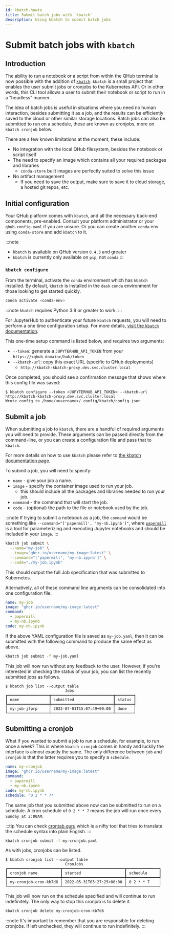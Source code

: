 ```yaml
---
id: kbatch-howto
title: Submit batch jobs with `kbatch`
description: Using kbatch to submit batch jobs
---
```


# Submit batch jobs with `kbatch`

## Introduction

The ability to run a notebook or a script from within the QHub terminal is now possible with the addition of [`kbatch`](https://github.com/kbatch-dev/kbatch). `kbatch` is a small project that enables the user submit jobs or cronjobs to the Kubernetes API. Or in other words, this CLI tool allows a user to submit their notebook or script to run in a "headless" manner.

The idea of batch jobs is useful in situations where you need no human interaction, besides submitting it as a job, and the results can be efficiently saved to the cloud or other similar storage locations. Batch jobs can also be submitted to run on a schedule, these are known as cronjobs, more on `kbatch cronjob` below.

There are a few known limitations at the moment, these include:

- No integration with the local QHub filesystem, besides the notebook or script itself
- The need to specify an image which contains all your required packages and libraries
  - `conda-store` built images are perfectly suited to solve this issue
- No artifact management
  - If you need to save the output, make sure to save it to cloud storage, a hosted git repos, etc.

## Initial configuration

Your QHub platform comes with `kbatch`, and all the necessary back-end components, pre-enabled. Consult your platform administrator or your `qhub-config.yaml` if you are unsure. Or you can create another `conda` env using `conda-store` and add `kbatch` to it.

:::note

- `kbatch` is available on QHub version `0.4.3` and greater
- `kbatch` is currently only available on `pip`, not `conda`
  :::

### `kbatch configure`

From the terminal, activate the `conda` environment which has `kbatch` installed. By default, `kbatch` is installed in the `dask` `conda` environment for those looking to get started quickly.

```bash
conda activate <conda-env>
```

:::note
`kbatch` requires Python 3.9 or greater to work.
:::

For JupyterHub to authenticate your future `kbatch` requests, you will need to perform a one time configuration setup. For more details, [visit the `kbatch` documentation](https://kbatch.readthedocs.io/en/latest/#configure-with-jupyterhub-deployment).

This one-time setup command is listed below, and requires two arguments:

- `--token`: generate a `JUPYTERHUB_API_TOKEN` from your `https://<qhub_domain>/hub/token`
- `--kbatch-url`: copy this exact URL (specific to QHub deployments)
  - `http://kbatch-kbatch-proxy.dev.svc.cluster.local`

Once completed, you should see a confirmation message that shows where this config file was saved:

```shell
$ kbatch configure --token <JUPYTERHUB_API_TOKEN> --kbatch-url http://kbatch-kbatch-proxy.dev.svc.cluster.local
Wrote config to /home/<username>/.config/kbatch/config.json
```

## Submit a job

When submitting a job to `kbatch`, there are a handful of required arguments you will need to provide.
These arguments can be passed directly from the command-line, or you can create a configuration file and pass that to `kbatch`.

For more details on how to use `kbatch` please refer to [the kbatch documentation page](https://kbatch.readthedocs.io/en/latest/user-guide.html).

To submit a job, you will need to specify:

- `name` - give your job a name.
- `image` - specify the container image used to run your job.
  - this should include all the packages and libraries needed to run your job.
- `command` - the command that will start the job.
- `code` - (optional) the path to the file or notebook used by the job.

:::note
If trying to submit a notebook as a job, the `command` would be something like `--command="['papermill', 'my-nb.ipynb']"`, where [`papermill`](https://papermill.readthedocs.io/en/latest/) is a tool for parameterizing and executing Jupyter notebooks and should be included in your `image`.
:::

```bash
kbatch job submit \
  --name="my-job" \
  --image="ghcr.io/username/my-image:latest" \
  --command="['papermill', 'my-nb.ipynb']" \
  --code="./my-job.ipynb"
```

This should output the full Job specification that was submitted to Kubernetes.

Alternatively, all of these command line arguments can be consolidated into one configuration file.

```yml title="Sample kbatch configuration yaml file"
name: my-job
image: "ghcr.io/username/my-image:latest"
command:
  - papermill
  - my-nb.ipynb
code: my-nb.ipynb
```

If the above YAML configuration file is saved as `my-job.yaml`, then it can be submitted with the following command to produce the same effect as above.

```bash
kbatch job submit -f my-job.yaml
```

This job will now run without any feedback to the user. However, if you're interested in checking the status of your job, you can list the recently submitted jobs as follows.

```shell
$ kbatch job list --output table
                          Jobs
┏━━━━━━━━━━━━━━━━━━┳━━━━━━━━━━━━━━━━━━━━━━━━━━━┳━━━━━━━━┓
┃ name             ┃ submitted                 ┃ status ┃
┡━━━━━━━━━━━━━━━━━━╇━━━━━━━━━━━━━━━━━━━━━━━━━━━╇━━━━━━━━┩
│ my-job-jfprp     │ 2022-07-01T15:07:49+00:00 │ done   │
└──────────────────┴───────────────────────────┴────────┘
```

## Submitting a cronjob

What if you wanted to submit a job to run a schedule, for example, to run once a week? This is where `kbatch cronjob` comes in handy and luckily the interface is almost exactly the same. The only difference between `job` and `cronjob` is that the latter requires you to specify a `schedule`.

```yml title="Sample kbatch configuration yaml file with schedule"
name: my-cronjob
image: "ghcr.io/username/my-image:latest"
command:
  - papermill
  - my-nb.ipynb
code: my-nb.ipynb
schedule: "0 2 * * 7*
```

The same job that you submitted above now can be submitted to run on a schedule. A cron schedule of `0 2 * * 7` means the job will run once every `Sunday at 2:00AM`.

:::tip
You can check [crontab.guru](https://crontab.guru) which is a nifty tool that tries to translate the schedule syntax into plain English.
:::

```bash
kbatch cronjob submit -f my-cronjob.yaml
```

As with jobs, cronjobs can be listed.

```shell
$ kbatch cronjob list --output table
                          CronJobs
┏━━━━━━━━━━━━━━━━━━━━━━━┳━━━━━━━━━━━━━━━━━━━━━━━━━━━┳━━━━━━━━━━━━━━┓
┃ cronjob name          ┃ started                   ┃ schedule     ┃
┡━━━━━━━━━━━━━━━━━━━━━━━╇━━━━━━━━━━━━━━━━━━━━━━━━━━━╇━━━━━━━━━━━━━━┩
│ my-cronjob-cron-kb7d6 │ 2022-05-31T05:27:25+00:00 │ 0 2 * * 7    │
└───────────────────────┴───────────────────────────┴──────────────┘
```

This job will now run on the schedule specified and will continue to run indefinitely. The only way to stop this cronjob is to delete it.

```bash
kbatch cronjob delete my-cronjob-cron-kb7d6
```

:::note
It's important to remember that you are responsible for deleting cronjobs. If left unchecked, they will continue to run indefinitely.
:::

